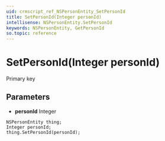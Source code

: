 ```yaml
---
uid: crmscript_ref_NSPersonEntity_SetPersonId
title: SetPersonId(Integer personId)
intellisense: NSPersonEntity.SetPersonId
keywords: NSPersonEntity, GetPersonId
so.topic: reference
---
```


# SetPersonId(Integer personId)

Primary key

## Parameters

* **personId** Integer

```crmscript
NSPersonEntity thing;
Integer personId;
thing.SetPersonId(personId);
```

